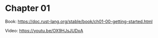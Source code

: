 # Chapter 01

Book: https://doc.rust-lang.org/stable/book/ch01-00-getting-started.html 

Video: https://youtu.be/OX9HJsJUDxA